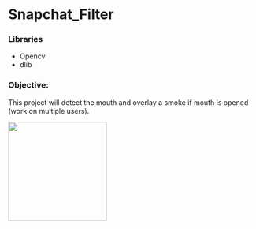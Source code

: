 # Snapchat_Filter
### Libraries
* Opencv
* dlib

### Objective:
This project will detect the mouth and overlay a smoke if mouth is opened (work on multiple users).

<img src="https://pyimagesearch.com/wp-content/uploads/2017/08/faster_for_loop_header.png" width="200px">
